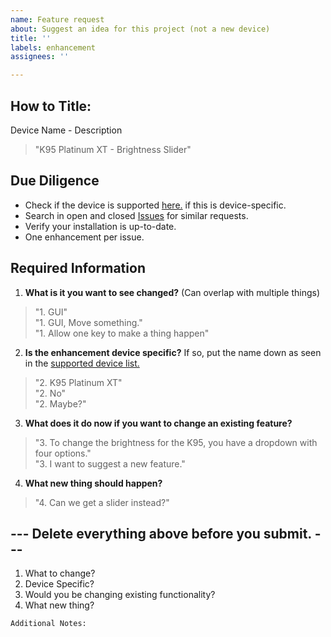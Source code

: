 ```yaml
---
name: Feature request
about: Suggest an idea for this project (not a new device)
title: ''
labels: enhancement
assignees: ''

---
```

## How to Title:
Device Name - Description
> "K95 Platinum XT - Brightness Slider"

## Due Diligence
- Check if the device is supported [here.](#) if this is device-specific.
- Search in open and closed [Issues](https://github.com/ckb-next/ckb-next/issues) for similar requests.
- Verify your installation is up-to-date.
- One enhancement per issue.

## Required Information

1. **What is it you want to see changed?** (Can overlap with multiple things)
> "1. GUI" </br>
> "1. GUI, Move something." </br>
> "1. Allow one key to make a thing happen" </br>

2. **Is the enhancement device specific?** If so, put the name down as seen in the [supported device list.]()
> "2. K95 Platinum XT"</br>
> "2. No"</br>
> "2. Maybe?"

3. **What does it do now if you want to change an existing feature?**
> "3. To change the brightness for the K95, you have a dropdown with four options." </br>
> "3. I want to suggest a new feature."

4. **What new thing should happen?**
> "4. Can we get a slider instead?"

## --- Delete everything above before you submit. ---

1. What to change?
2. Device Specific?
3. Would you be changing existing functionality?
4. What new thing?


```
Additional Notes:


```